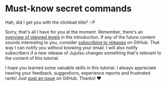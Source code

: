 # Must-know secret commands

Hah, did I get you with the clickbait title? :-P

Sorry, that's all I have for you at the moment.
Remember, there's an [overview of planned levels](introduction.md#how-to-read-this-tutorial) in the introduction.
If any of the future content sounds interesting to you, consider [subscribing to releases](watch_releases.md) on GitHub.
That way I can notify you without knowing your email.
I will also notify subscribers if a new release of Jujutsu changes something that's relevant to the content of this tutorial.

I hope you learned some valuable skills in this tutorial.
I always appreciate hearing your feedback, suggestions, experience reports and frustrated rants!
Just [post an issue](https://github.com/jj-for-everyone/jj-for-everyone.github.io/issues/new) on GitHub.
Thanks! ❤️
